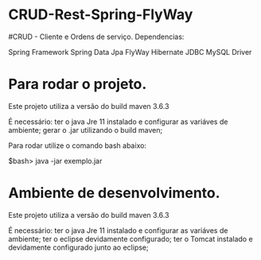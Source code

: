  # CRUD-Rest-Spring-FlyWay
#CRUD - Cliente e Ordens de serviço.
Dependencias:

Spring Framework
Spring Data Jpa
FlyWay
Hibernate
JDBC MySQL Driver

# Para rodar o projeto.

Este projeto utiliza a versão do build maven 3.6.3


É necessário:
ter o java Jre 11 instalado e configurar as variáves de ambiente;
gerar o .jar utilizando o build maven;

Para rodar utilize o comando bash abaixo:

$bash> java -jar exemplo.jar

# Ambiente de desenvolvimento.

Este projeto utiliza a versão do build maven 3.6.3

É necessário:
ter o java Jre 11 instalado e configurar as variáves de ambiente;
ter o eclipse devidamente configurado;
ter o Tomcat instalado e devidamente configurado junto ao eclipse;
